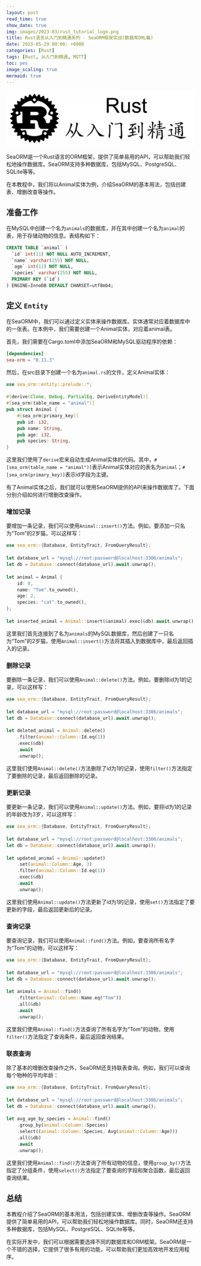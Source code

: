 ```yaml
---
layout: post
read_time: true
show_date: true
img: images/2023-03/rust_tutorial_logo.png
title: Rust语言从入门到精通系列 - SeaORM框架实战(数据库DML篇)
date: 2023-05-29 00:00: +0800
categories: [Rust]
tags: [Rust, 从入门到精通, MQTT]
toc: yes
image_scaling: true
mermaid: true
---
```


![](/images/2023-03/rust_tutorial_logo.png)

SeaORM是一个Rust语言的ORM框架，提供了简单易用的API，可以帮助我们轻松地操作数据库。SeaORM支持多种数据库，包括MySQL、PostgreSQL、SQLite等等。

在本教程中，我们将以Animal实体为例，介绍SeaORM的基本用法，包括创建表、增删改查等操作。

## 准备工作

在MySQL中创建一个名为`animals`的数据库，并在其中创建一个名为`animal`的表，用于存储动物的信息。表结构如下：

```sql
CREATE TABLE `animal` (
  `id` int(11) NOT NULL AUTO_INCREMENT,
  `name` varchar(255) NOT NULL,
  `age` int(11) NOT NULL,
  `species` varchar(255) NOT NULL,
  PRIMARY KEY (`id`)
) ENGINE=InnoDB DEFAULT CHARSET=utf8mb4;
```

## 定义 `Entity`

在SeaORM中，我们可以通过定义实体来操作数据库。实体通常对应着数据库中的一张表。在本例中，我们需要创建一个Animal实体，对应着animal表。

首先，我们需要在Cargo.toml中添加SeaORM和MySQL驱动程序的依赖：

```toml
[dependencies]
sea-orm = "0.11.3"
```

然后，在src目录下创建一个名为`animal.rs`的文件，定义Animal实体：

```rust
use sea_orm::entity::prelude::*;

#[derive(Clone, Debug, PartialEq, DeriveEntityModel)]
#[sea_orm(table_name = "animal")]
pub struct Animal {
    #[sea_orm(primary_key)]
    pub id: i32,
    pub name: String,
    pub age: i32,
    pub species: String,
}
```

这里我们使用了`derive`宏来自动生成Animal实体的代码。其中，`#[sea_orm(table_name = "animal")]`表示Animal实体对应的表名为`animal`；`#[sea_orm(primary_key)]`表示id字段为主键。

有了Animal实体之后，我们就可以使用SeaORM提供的API来操作数据库了。下面分别介绍如何进行增删改查操作。

### 增加记录

要增加一条记录，我们可以使用`Animal::insert()`方法。例如，要添加一只名为“Tom”的2岁猫，可以这样写：

```rust
use sea_orm::{Database, EntityTrait, FromQueryResult};

let database_url = "mysql://root:password@localhost:3306/animals";
let db = Database::connect(database_url).await.unwrap();

let animal = Animal {
    id: 0,
    name: "Tom".to_owned(),
    age: 2,
    species: "cat".to_owned(),
};

let inserted_animal = Animal::insert(&animal).exec(&db).await.unwrap();
```

这里我们首先连接到了名为`animals`的MySQL数据库，然后创建了一只名为“Tom”的2岁猫，使用`Animal::insert()`方法将其插入到数据库中，最后返回插入的记录。

### 删除记录

要删除一条记录，我们可以使用`Animal::delete()`方法。例如，要删除id为1的记录，可以这样写：

```rust
use sea_orm::{Database, EntityTrait, FromQueryResult};

let database_url = "mysql://root:password@localhost:3306/animals";
let db = Database::connect(database_url).await.unwrap();

let deleted_animal = Animal::delete()
    .filter(animal::Column::Id.eq(1))
    .exec(&db)
    .await
    .unwrap();
```

这里我们使用`Animal::delete()`方法删除了id为1的记录，使用`filter()`方法指定了要删除的记录，最后返回删除的记录。

### 更新记录

要更新一条记录，我们可以使用`Animal::update()`方法。例如，要将id为1的记录的年龄改为3岁，可以这样写：

```rust
use sea_orm::{Database, EntityTrait, FromQueryResult};

let database_url = "mysql://root:password@localhost:3306/animals";
let db = Database::connect(database_url).await.unwrap();

let updated_animal = Animal::update()
    .set(animal::Column::Age, 3)
    .filter(animal::Column::Id.eq(1))
    .exec(&db)
    .await
    .unwrap();
```

这里我们使用`Animal::update()`方法更新了id为1的记录，使用`set()`方法指定了要更新的字段，最后返回更新后的记录。

### 查询记录

要查询记录，我们可以使用`Animal::find()`方法。例如，要查询所有名字为“Tom”的动物，可以这样写：

```rust
use sea_orm::{Database, EntityTrait, FromQueryResult};

let database_url = "mysql://root:password@localhost:3306/animals";
let db = Database::connect(database_url).await.unwrap();

let animals = Animal::find()
    .filter(animal::Column::Name.eq("Tom"))
    .all(&db)
    .await
    .unwrap();
```

这里我们使用`Animal::find()`方法查询了所有名字为“Tom”的动物，使用`filter()`方法指定了查询条件，最后返回查询结果。

### 联表查询

除了基本的增删改查操作之外，SeaORM还支持联表查询。例如，我们可以查询每个物种的平均年龄：

```rust
use sea_orm::{Database, EntityTrait, FromQueryResult};

let database_url = "mysql://root:password@localhost:3306/animals";
let db = Database::connect(database_url).await.unwrap();

let avg_age_by_species = Animal::find()
    .group_by(animal::Column::Species)
    .select((animal::Column::Species, Avg(animal::Column::Age)))
    .all(&db)
    .await
    .unwrap();
```

这里我们使用`Animal::find()`方法查询了所有动物的信息，使用`group_by()`方法指定了分组条件，使用`select()`方法指定了要查询的字段和聚合函数，最后返回查询结果。

## 总结

本教程介绍了SeaORM的基本用法，包括创建实体、增删改查等操作。SeaORM提供了简单易用的API，可以帮助我们轻松地操作数据库。同时，SeaORM还支持多种数据库，包括MySQL、PostgreSQL、SQLite等等。

在实际开发中，我们可以根据需要选择不同的数据库和ORM框架。SeaORM是一个不错的选择，它提供了很多有用的功能，可以帮助我们更加高效地开发应用程序。